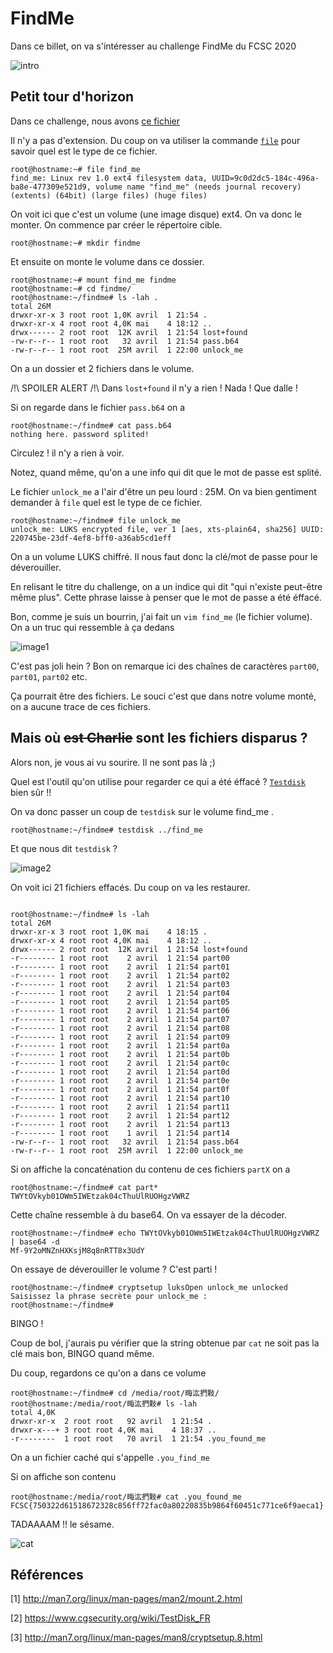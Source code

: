 # FindMe

Dans ce billet, on va s'intéresser au challenge FindMe du FCSC 2020

![intro](assets/intro.png)



## Petit tour d'horizon

Dans ce challenge, nous avons [ce fichier](ressource/find_me)

Il n'y a pas d'extension. Du coup on va utiliser la commande [`file`](http://man7.org/linux/man-pages/man1/file.1.html) pour savoir quel est le type de ce fichier.

```shell
root@hostname:~# file find_me
find_me: Linux rev 1.0 ext4 filesystem data, UUID=9c0d2dc5-184c-496a-ba8e-477309e521d9, volume name "find_me" (needs journal recovery) (extents) (64bit) (large files) (huge files)
```

On voit ici que c'est un volume (une image disque) ext4.
On va donc le monter.
On commence par créer le répertoire cible.

```shell
root@hostname:~# mkdir findme
```

Et ensuite on monte le volume dans ce dossier.

```shell
root@hostname:~# mount find_me findme
root@hostname:~# cd findme/
root@hostname:~/findme# ls -lah .
total 26M
drwxr-xr-x 3 root root 1,0K avril  1 21:54 .
drwxr-xr-x 4 root root 4,0K mai    4 18:12 ..
drwx------ 2 root root  12K avril  1 21:54 lost+found
-rw-r--r-- 1 root root   32 avril  1 21:54 pass.b64
-rw-r--r-- 1 root root  25M avril  1 22:00 unlock_me
```

On a un dossier et 2 fichiers dans le volume.

/!\ SPOILER ALERT /!\ Dans `lost+found` il n'y a rien ! Nada ! Que dalle !

Si on regarde dans le fichier `pass.b64` on a

```shell
root@hostname:~/findme# cat pass.b64
nothing here. password splited!
```
Circulez ! il n'y a rien à voir.

Notez, quand même, qu'on a une info qui dit que le mot de passe est splité.

Le fichier `unlock_me` a l'air d'être un peu lourd : 25M.
On va bien gentiment demander à `file` quel est le type de ce fichier.

```shell
root@hostname:~/findme# file unlock_me
unlock_me: LUKS encrypted file, ver 1 [aes, xts-plain64, sha256] UUID: 220745be-23df-4ef8-bff0-a36ab5cd1eff
```

On a un volume LUKS chiffré. Il nous faut donc la clé/mot de passe pour le déverouiller.

En relisant le titre du challenge, on a un indice qui dit "qui n'existe peut-être même plus". Cette phrase laisse à penser que le mot de passe a été éffacé.

Bon, comme je suis un bourrin, j'ai fait un `vim find_me` (le fichier volume).
On a un truc qui ressemble à ça dedans

![image1](assets/image1.png)

C'est pas joli hein ? Bon on remarque ici des chaînes de caractères `part00`, `part01`, `part02` etc.

Ça pourrait être des fichiers. Le souci c'est que dans notre volume monté, on a aucune trace de ces fichiers.

## Mais où ~~est Charlie~~ sont les fichiers disparus ?

Alors non, je vous ai vu sourire. Il ne sont pas là ;)

Quel est l'outil qu'on utilise pour regarder ce qui a été éffacé ? [`Testdisk`](https://www.cgsecurity.org/wiki/TestDisk_FR) bien sûr !!

On va donc passer un coup de `testdisk` sur le volume find_me .

```shell
root@hostname:~/findme# testdisk ../find_me
```

Et que nous dit `testdisk` ?

![image2](assets/image2.png)

On voit ici 21 fichiers effacés. Du coup on va les restaurer.

```shell

root@hostname:~/findme# ls -lah
total 26M
drwxr-xr-x 3 root root 1,0K mai    4 18:15 .
drwxr-xr-x 4 root root 4,0K mai    4 18:12 ..
drwx------ 2 root root  12K avril  1 21:54 lost+found
-r-------- 1 root root    2 avril  1 21:54 part00
-r-------- 1 root root    2 avril  1 21:54 part01
-r-------- 1 root root    2 avril  1 21:54 part02
-r-------- 1 root root    2 avril  1 21:54 part03
-r-------- 1 root root    2 avril  1 21:54 part04
-r-------- 1 root root    2 avril  1 21:54 part05
-r-------- 1 root root    2 avril  1 21:54 part06
-r-------- 1 root root    2 avril  1 21:54 part07
-r-------- 1 root root    2 avril  1 21:54 part08
-r-------- 1 root root    2 avril  1 21:54 part09
-r-------- 1 root root    2 avril  1 21:54 part0a
-r-------- 1 root root    2 avril  1 21:54 part0b
-r-------- 1 root root    2 avril  1 21:54 part0c
-r-------- 1 root root    2 avril  1 21:54 part0d
-r-------- 1 root root    2 avril  1 21:54 part0e
-r-------- 1 root root    2 avril  1 21:54 part0f
-r-------- 1 root root    2 avril  1 21:54 part10
-r-------- 1 root root    2 avril  1 21:54 part11
-r-------- 1 root root    2 avril  1 21:54 part12
-r-------- 1 root root    2 avril  1 21:54 part13
-r-------- 1 root root    1 avril  1 21:54 part14
-rw-r--r-- 1 root root   32 avril  1 21:54 pass.b64
-rw-r--r-- 1 root root  25M avril  1 22:00 unlock_me
```

Si on affiche la concaténation du contenu de ces fichiers `partX` on a

```shell
root@hostname:~/findme# cat part*
TWYtOVkyb01OWm5IWEtzak04cThuUlRUOHgzVWRZ
```

Cette chaîne ressemble à du base64. On va essayer de la décoder.

```shell
root@hostname:~/findme# echo TWYtOVkyb01OWm5IWEtzak04cThuUlRUOHgzVWRZ | base64 -d
Mf-9Y2oMNZnHXKsjM8q8nRTT8x3UdY
```
On essaye de déverouiller le volume ? C'est parti !

```shell
root@hostname:~/findme# cryptsetup luksOpen unlock_me unlocked
Saisissez la phrase secrète pour unlock_me :
root@hostname:~/findme#
```

BINGO !

Coup de bol, j'aurais pu vérifier que la string obtenue par `cat` ne soit pas la clé mais bon, BINGO quand même.

Du coup, regardons ce qu'on a dans ce volume

```shell
root@hostname:~/findme# cd /media/root/畮汯捫敤/
root@hostname:/media/root/畮汯捫敤# ls -lah
total 4,0K
drwxr-xr-x  2 root root   92 avril  1 21:54 .
drwxr-x---+ 3 root root 4,0K mai    4 18:37 ..
-r--------  1 root root   70 avril  1 21:54 .you_found_me
```

On a un fichier caché qui s'appelle `.you_find_me`

Si on affiche son contenu

```shell
root@hostname:/media/root/畮汯捫敤# cat .you_found_me
FCSC{750322d61518672328c856ff72fac0a80220835b9864f60451c771ce6f9aeca1}
```

TADAAAAM !! le sésame.

![cat](assets/cat.png)


## Références

[1] http://man7.org/linux/man-pages/man2/mount.2.html

[2] https://www.cgsecurity.org/wiki/TestDisk_FR

[3] http://man7.org/linux/man-pages/man8/cryptsetup.8.html
